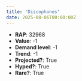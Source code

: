 ```yaml
---
title: 'Discophones'
date: 2025-08-06T00:00:00Z
---
```

- **RAP**: 32968
- **Value**: -1
- **Demand level**: -1
- **Trend**: -1
- **Projected?**: True
- **Hyped?**: True
- **Rare?**: True
